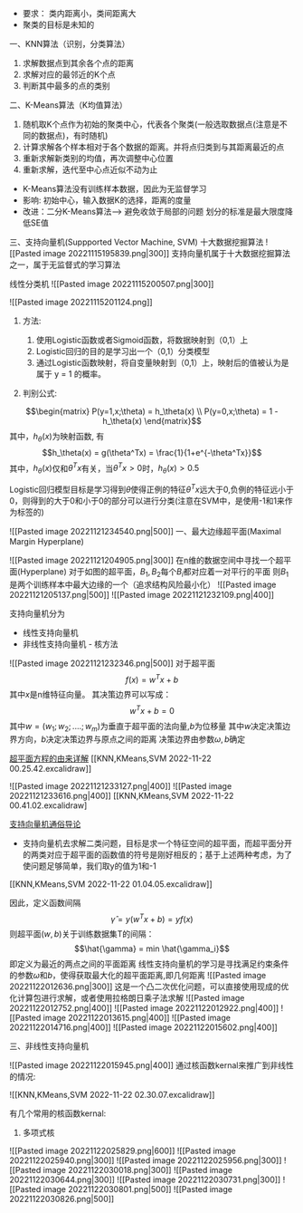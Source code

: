 - 要求： 类内距离小，类间距离大
- 聚类的目标是未知的

一、KNN算法（识别，分类算法）
1. 求解数据点到其余各个点的距离
2. 求解对应的最邻近的K个点
3. 判断其中最多的点的类别

二、K-Means算法（K均值算法）
1. 随机取K个点作为初始的聚类中心，代表各个聚类(一般选取数据点(注意是不同的数据点)，有时随机)
2. 计算求解各个样本相对于各个数据的距离。并将点归类到与其距离最近的点
3. 重新求解新类别的均值，再次调整中心位置
4. 重新求解，迭代至中心点近似不动为止

- K-Means算法没有训练样本数据，因此为无监督学习
- 影响: 初始中心，输入数据K的选择，距离的度量
- 改进：二分K-Means算法--> 避免收敛于局部的问题   划分的标准是最大限度降低SE值

三、支持向量机(Suppported Vector Machine, SVM)
	 十大数据挖掘算法
	 ![[Pasted image 20221115195839.png|300]]
支持向量机属于十大数据挖掘算法之一，属于无监督式的学习算法

线性分类机
![[Pasted image 20221115200507.png|300]]

![[Pasted image 20221115201124.png]]
1. 方法: 
	1. 使用Logistic函数或者Sigmoid函数，将数据映射到（0,1）上
	2. Logistic回归的目的是学习出一个（0,1）分类模型
	3. 通过Logistic函数映射，将自变量映射到（0,1）上，映射后的值被认为是属于 y = 1 的概率。

2. 判别公式: 

$$\begin{matrix} 
P(y=1,x;\theta) = h_\theta(x) \\
P(y=0,x;\theta) = 1 - h_\theta(x)
\end{matrix}$$
其中，$h_\theta(x)$为映射函数, 有
$$h_\theta(x) = g(\theta^Tx) = \frac{1}{1+e^{-\theta^Tx}}$$
其中，$h_\theta(x)$仅和$\theta^T x$有关，当$\theta^T x>0$时，$h_\theta(x) > 0.5$

Logistic回归模型目标是学习得到$\theta$使得正例的特征$\theta^T x$远大于0,负例的特征远小于0，则得到的大于0和小于0的部分可以进行分类(注意在SVM中，是使用-1和1来作为标签的)

![[Pasted image 20221121234540.png|500]]
一、最大边缘超平面(Maximal Margin Hyperplane)

![[Pasted image 20221121204905.png|300]]
在n维的数据空间中寻找一个超平面(Hyperplane)
对于如图的超平面，$B_1,B_2$每个$B_i$都对应着一对平行的平面
则$B_1$是两个训练样本中最大边缘的一个（追求结构风险最小化）
![[Pasted image 20221121205137.png|500]]
![[Pasted image 20221121232109.png|400]]

支持向量机分为
- 线性支持向量机 
- 非线性支持向量机 - 核方法

![[Pasted image 20221121232346.png|500]]
对于超平面$$f(x) = w^T x + b$$
其中$x$是n维特征向量。
其决策边界可以写成：
$$w^T x + b = 0$$
其中$w = (w_1;w_2;....;w_m)$为垂直于超平面的法向量,$b$为位移量
其中$w$决定决策边界方向，$b$决定决策边界与原点之间的距离
决策边界由参数$\omega,b$确定

[超平面方程的由来详解](https://blog.csdn.net/dengheCSDN/article/details/77313758)
[[KNN,KMeans,SVM 2022-11-22 00.25.42.excalidraw]]

![[Pasted image 20221121233127.png|400]]
![[Pasted image 20221121233616.png|400]]
[[KNN,KMeans,SVM 2022-11-22 00.41.02.excalidraw]

<a href="https://blog.csdn.net/v_JULY_v/article/details/7624837">
支持向量机通俗导论
</a>

- 支持向量机去求解二类问题，目标是求一个特征空间的超平面，而超平面分开的两类对应于超平面的函数值的符号是刚好相反的；基于上述两种考虑，为了使问题足够简单，我们取y的值为1和-1

[[KNN,KMeans,SVM 2022-11-22 01.04.05.excalidraw]]

因此，定义函数间隔$$\hat{\gamma} = y(w^T x + b) = yf(x)$$
则超平面$(w,b)$关于训练数据集T的间隔：
$$\hat{\gamma} = min \hat{\gamma_i}$$
即定义为最近的两点之间的平面距离
线性支持向量机的学习是寻找满足约束条件的参数$\omega$和$b$，使得获取最大化的超平面距离,即几何距离
![[Pasted image 20221122012636.png|300]]
这是一个凸二次优化问题，可以直接使用现成的优化计算包进行求解，或者使用拉格朗日乘子法求解
![[Pasted image 20221122012752.png|400]]
![[Pasted image 20221122012922.png|400]]
![[Pasted image 20221122013615.png|400]]
![[Pasted image 20221122014716.png|400]]
![[Pasted image 20221122015602.png|400]]

三、非线性支持向量机

![[Pasted image 20221122015945.png|400]]
通过核函数kernal来推广到非线性的情况:

![[KNN,KMeans,SVM 2022-11-22 02.30.07.excalidraw]]

有几个常用的核函数kernal:
1. 多项式核

![[Pasted image 20221122025829.png|600]]
![[Pasted image 20221122025940.png|300]]
![[Pasted image 20221122025956.png|300]]
![[Pasted image 20221122030018.png|300]]
![[Pasted image 20221122030644.png|300]]
![[Pasted image 20221122030731.png|300]]
![[Pasted image 20221122030801.png|500]]
![[Pasted image 20221122030826.png|500]]



